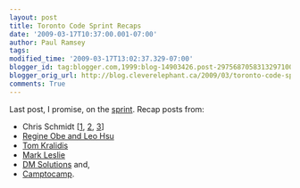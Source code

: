 ```yaml
---
layout: post
title: Toronto Code Sprint Recaps
date: '2009-03-17T10:37:00.001-07:00'
author: Paul Ramsey
tags: 
modified_time: '2009-03-17T13:02:37.329-07:00'
blogger_id: tag:blogger.com,1999:blog-14903426.post-2975687058313297100
blogger_orig_url: http://blog.cleverelephant.ca/2009/03/toronto-code-sprint-recaps.html
comments: True
---
```


Last post, I promise, on the [sprint](http://wiki.osgeo.org/wiki/Toronto_Code_Sprint_2009). Recap posts from:<ul><li>Chris Schmidt [[1](http://crschmidt.net/blog/374/toronto-code-sprint-day-1/), [2](http://crschmidt.net/blog/376/toronto-code-sprint-day-2/), [3](http://crschmidt.net/blog/380/code-sprint-day-3/)]</li><li>[Regine Obe and Leo Hsu](http://www.postgresonline.com/journal/index.php?/archives/108-PostGIS-Raster-and-More.html#extended)</li><li>[Tom Kralidis](http://www.kralidis.ca/blog/2009/03/10/mapserver-code-sprint-progress/)</li><li>[Mark Leslie](http://fromtheinsidelookingin.blogspot.com/2009/03/toronto-code-sprint-in-absentia.html)</li><li>[DM Solutions](http://research.dmsolutions.ca/?p=299) and,</li><li>[Camptocamp](http://mapfishblog.blogspot.com/2009/03/camtpocamp-at-toronto-code-sprint.html).</li></ul>

